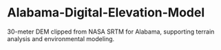 # Alabama-Digital-Elevation-Model
30-meter DEM clipped from NASA SRTM for Alabama, supporting terrain analysis and environmental modeling.
